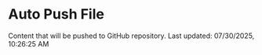 # Auto Push File

Content that will be pushed to GitHub repository.
Last updated: 07/30/2025, 10:26:25 AM